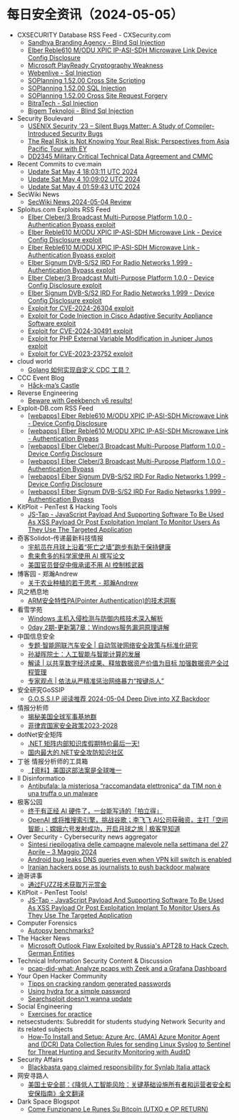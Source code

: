 # 每日安全资讯（2024-05-05）

- CXSECURITY Database RSS Feed - CXSecurity.com
  - [Sandhya Branding Agency - Blind Sql Injection](https://cxsecurity.com/issue/WLB-2024050013)
  - [Elber Reble610 M/ODU XPIC IP-ASI-SDH Microwave Link Device Config Disclosure](https://cxsecurity.com/issue/WLB-2024050012)
  - [Microsoft PlayReady Cryptography Weakness](https://cxsecurity.com/issue/WLB-2024050011)
  - [Webenlive - Sql Injection](https://cxsecurity.com/issue/WLB-2024050010)
  - [SOPlanning 1.52.00 Cross Site Scripting](https://cxsecurity.com/issue/WLB-2024050009)
  - [SOPlanning 1.52.00 SQL Injection](https://cxsecurity.com/issue/WLB-2024050008)
  - [SOPlanning 1.52.00 Cross Site Request Forgery](https://cxsecurity.com/issue/WLB-2024050007)
  - [BitraTech - Sql Injection](https://cxsecurity.com/issue/WLB-2024050006)
  - [Bigem Teknoloji - Blind Sql Injection](https://cxsecurity.com/issue/WLB-2024050005)
- Security Boulevard
  - [USENIX Security ’23 – Silent Bugs Matter: A Study of Compiler-Introduced Security Bugs](https://securityboulevard.com/2024/05/usenix-security-23-silent-bugs-matter-a-study-of-compiler-introduced-security-bugs/)
  - [The Real Risk is Not Knowing Your Real Risk: Perspectives from Asia Pacific Tour with EY](https://securityboulevard.com/2024/05/the-real-risk-is-not-knowing-your-real-risk-perspectives-from-asia-pacific-tour-with-ey/)
  - [DD2345 Military Critical Technical Data Agreement and CMMC](https://securityboulevard.com/2024/05/dd2345-military-critical-technical-data-agreement-and-cmmc/)
- Recent Commits to cve:main
  - [Update Sat May  4 18:03:11 UTC 2024](https://github.com/trickest/cve/commit/5a4a852f0f33f5be392b6356b42ed11c6bf0076c)
  - [Update Sat May  4 10:09:02 UTC 2024](https://github.com/trickest/cve/commit/6749f951232965b2e75f2897126d0bd67ad45b45)
  - [Update Sat May  4 01:59:43 UTC 2024](https://github.com/trickest/cve/commit/c844c67ac0ddc6a4389e45731c068a975755915b)
- SecWiki News
  - [SecWiki News 2024-05-04 Review](http://www.sec-wiki.com/?2024-05-04)
- Sploitus.com Exploits RSS Feed
  - [Elber Cleber/3 Broadcast Multi-Purpose Platform 1.0.0 - Authentication Bypass exploit](https://sploitus.com/exploit?id=EDB-ID:52004&utm_source=rss&utm_medium=rss)
  - [Elber Reble610 M/ODU XPIC IP-ASI-SDH Microwave Link - Device Config Disclosure exploit](https://sploitus.com/exploit?id=EDB-ID:52007&utm_source=rss&utm_medium=rss)
  - [Elber Reble610 M/ODU XPIC IP-ASI-SDH Microwave Link - Authentication Bypass exploit](https://sploitus.com/exploit?id=EDB-ID:52006&utm_source=rss&utm_medium=rss)
  - [Elber Signum DVB-S/S2 IRD For Radio Networks 1.999 - Authentication Bypass exploit](https://sploitus.com/exploit?id=EDB-ID:52002&utm_source=rss&utm_medium=rss)
  - [Elber Cleber/3 Broadcast Multi-Purpose Platform 1.0.0 - Device Config Disclosure exploit](https://sploitus.com/exploit?id=EDB-ID:52005&utm_source=rss&utm_medium=rss)
  - [Elber Signum DVB-S/S2 IRD For Radio Networks 1.999 - Device Config Disclosure exploit](https://sploitus.com/exploit?id=EDB-ID:52003&utm_source=rss&utm_medium=rss)
  - [Exploit for CVE-2024-26304 exploit](https://sploitus.com/exploit?id=3E920B09-97E6-5569-88B5-5E0C465FAAFC&utm_source=rss&utm_medium=rss)
  - [Exploit for Code Injection in Cisco Adaptive Security Appliance Software exploit](https://sploitus.com/exploit?id=F62B64EF-0569-56BF-8FB8-62973F5AC7F8&utm_source=rss&utm_medium=rss)
  - [Exploit for CVE-2024-30491 exploit](https://sploitus.com/exploit?id=ECFB207B-A986-5012-AF23-1B4B78BE7CAE&utm_source=rss&utm_medium=rss)
  - [Exploit for PHP External Variable Modification in Juniper Junos exploit](https://sploitus.com/exploit?id=427AC668-E4DA-5FEF-9D72-F12A19BF6221&utm_source=rss&utm_medium=rss)
  - [Exploit for CVE-2023-23752 exploit](https://sploitus.com/exploit?id=A4A28AC0-5004-5770-8AA4-985407AC170D&utm_source=rss&utm_medium=rss)
- cloud world
  - [Golang 如何实现自定义 CDC 工具？](https://cloudsjhan.github.io/2024/05/04/Golang-%E5%A6%82%E4%BD%95%E5%AE%9E%E7%8E%B0%E8%87%AA%E5%AE%9A%E4%B9%89-CDC-%E5%B7%A5%E5%85%B7%EF%BC%9F/)
- CCC Event Blog
  - [Håck-ma’s Castle](https://events.ccc.de/2024/05/04/hackmascastle/)
- Reverse Engineering
  - [Beware with Geekbench v6 results!](https://www.reddit.com/r/ReverseEngineering/comments/1ck6sh6/beware_with_geekbench_v6_results/)
- Exploit-DB.com RSS Feed
  - [[webapps] Elber Reble610 M/ODU XPIC IP-ASI-SDH Microwave Link - Device Config Disclosure](https://www.exploit-db.com/exploits/52007)
  - [[webapps] Elber Reble610 M/ODU XPIC IP-ASI-SDH Microwave Link - Authentication Bypass](https://www.exploit-db.com/exploits/52006)
  - [[webapps] Elber Cleber/3 Broadcast Multi-Purpose Platform 1.0.0 - Device Config Disclosure](https://www.exploit-db.com/exploits/52005)
  - [[webapps] Elber Cleber/3 Broadcast Multi-Purpose Platform 1.0.0 - Authentication Bypass](https://www.exploit-db.com/exploits/52004)
  - [[webapps] Elber Signum DVB-S/S2 IRD For Radio Networks 1.999 - Device Config Disclosure](https://www.exploit-db.com/exploits/52003)
  - [[webapps] Elber Signum DVB-S/S2 IRD For Radio Networks 1.999 - Authentication Bypass](https://www.exploit-db.com/exploits/52002)
- KitPloit - PenTest &amp; Hacking Tools
  - [JS-Tap - JavaScript Payload And Supporting Software To Be Used As XSS Payload Or Post Exploitation Implant To Monitor Users As They Use The Targeted Application](http://www.kitploit.com/2024/05/js-tap-javascript-payload-and.html)
- 奇客Solidot–传递最新科技情报
  - [宇航员在月球上沿着“死亡之墙”跑步有助于保持健康](https://www.solidot.org/story?sid=78075)
  - [愈来愈多的科学家使用 AI 撰写论文](https://www.solidot.org/story?sid=78074)
  - [美国官员督促中俄承诺不用 AI 控制核武器](https://www.solidot.org/story?sid=78073)
- 博客园 - 郑瀚Andrew
  - [关于农业种植的若干思考 - 郑瀚Andrew](https://www.cnblogs.com/LittleHann/p/18172470)
- 风之栖息地
  - [ARM安全特性PA(Pointer Authentication)的技术洞察](https://hurricane618.me/2024/05/05/pointer-authentication-collection-1/)
- 看雪学苑
  - [Windows 主机入侵检测与防御内核技术深入解析](https://mp.weixin.qq.com/s?__biz=MjM5NTc2MDYxMw==&mid=2458553431&idx=1&sn=c2d1e01e4c6720d78bc1574c7bf31a57&chksm=b18dbcdd86fa35cbcc56961d6fb31e826c79008814e3861f332d23b87c85910e7f2cf152f7d6&scene=58&subscene=0#rd)
  - [0day 2期-更新第7章：Windows服务漏洞原理讲解](https://mp.weixin.qq.com/s?__biz=MjM5NTc2MDYxMw==&mid=2458553431&idx=2&sn=6a811b6c6ec0fa04b5f83e533744bf50&chksm=b18dbcdd86fa35cb1e6cf0a558fa3fe2d8545edeb2484e52704f66d4cfb69d1793215cdcebc1&scene=58&subscene=0#rd)
- 中国信息安全
  - [专题·智能网联汽车安全 | 自动驾驶网络安全政策与标准化研究](https://mp.weixin.qq.com/s?__biz=MzA5MzE5MDAzOA==&mid=2664212220&idx=1&sn=d3f9267184340204c4536f5451f1c816&chksm=8b59a405bc2e2d13832538651e2412e499552758f4b1aab57ab788c3726cc4657fb8f618e918&scene=58&subscene=0#rd)
  - [孙凝晖院士：人工智能与智能计算的发展](https://mp.weixin.qq.com/s?__biz=MzA5MzE5MDAzOA==&mid=2664212220&idx=2&sn=6ab711abc122eff78943b564a0efd15e&chksm=8b59a405bc2e2d1324a606d5ddd8d62e0973a431a8b3a7412881b5e3b5308013bb3199e72a08&scene=58&subscene=0#rd)
  - [解读 | 以共享数字经济成果、释放数据资产价值为目标 加强数据资产全过程管理](https://mp.weixin.qq.com/s?__biz=MzA5MzE5MDAzOA==&mid=2664212220&idx=3&sn=00e75177098a7a1c2395d59b8142adeb&chksm=8b59a405bc2e2d13635acddbf1054bf800d89b7226fe0b809a78c57f61c1c070cafb175c690a&scene=58&subscene=0#rd)
  - [专家观点 | 依法从严精准惩治网络暴力“按键杀人”](https://mp.weixin.qq.com/s?__biz=MzA5MzE5MDAzOA==&mid=2664212220&idx=4&sn=90ebe6ffec5b112a73ddbc0e7f5cc6c3&chksm=8b59a405bc2e2d13617fca0efa0df394f55767a669b3e40c6d26801d6819b06ae6f9fd505e5a&scene=58&subscene=0#rd)
- 安全研究GoSSIP
  - [G.O.S.S.I.P 阅读推荐 2024-05-04 Deep Dive into XZ Backdoor](https://mp.weixin.qq.com/s?__biz=Mzg5ODUxMzg0Ng==&mid=2247497908&idx=1&sn=e4f06e48973b25840d97a77fcc34b2e0&chksm=c063d66df7145f7b677f6c8363675253ddc592de3e810598fd8259d47595916547b013098e97&scene=58&subscene=0#rd)
- 情报分析师
  - [揭秘美国全球军事基地群](https://mp.weixin.qq.com/s?__biz=MzA3Mjc1MTkwOA==&mid=2650549054&idx=1&sn=7f511584aa3907b379242120af045753&chksm=87110575b0668c636baa0ad4718bc58bf5add75a44c6eb24a20fbfc22d7a0bf6f5e542d41577&scene=58&subscene=0#rd)
  - [菲律宾国家安全政策2023-2028](https://mp.weixin.qq.com/s?__biz=MzA3Mjc1MTkwOA==&mid=2650549054&idx=2&sn=579fef7c4132fe91d7333fce26ba1656&chksm=87110575b0668c63305a7c1bda8230fd8e32f04a7d183403573e6256230442fe57e8aa127708&scene=58&subscene=0#rd)
- dotNet安全矩阵
  - [.NET 矩阵内部知识库假期特价最后一天!](https://mp.weixin.qq.com/s?__biz=MzUyOTc3NTQ5MA==&mid=2247491630&idx=1&sn=cd22999b412c52c9b95219f513780809&chksm=fa594ec3cd2ec7d5ec16ff57d6efb2e56eae4087ccaec12ad06992a2d67843cbc9efb48e9cc9&scene=58&subscene=0#rd)
  - [国内最大的.NET安全攻防知识社区](https://mp.weixin.qq.com/s?__biz=MzUyOTc3NTQ5MA==&mid=2247491630&idx=2&sn=cc055721d9800ad8b30749dff4f7c32b&chksm=fa594ec3cd2ec7d5c97826d08afe4dbcd1923753e14e1254dd4064c3734a1d3dd220dc1a10b6&scene=58&subscene=0#rd)
- 丁爸 情报分析师的工具箱
  - [【资料】美国这部法案是全球唯一](https://mp.weixin.qq.com/s?__biz=MzI2MTE0NTE3Mw==&mid=2651143595&idx=1&sn=a186f321cffbae4c7454d25a85a528b1&chksm=f1af4a91c6d8c387b07d54b93b95d89e0366cf9b626c4cbf5335d083da37d2aff38c5f515595&scene=58&subscene=0#rd)
- Il Disinformatico
  - [Antibufala: la misteriosa “raccomandata elettronica” da TIM non è una truffa o un malware](http://attivissimo.blogspot.com/2024/05/antibufala-la-misteriosa-raccomandata.html)
- 极客公园
  - [终于有正经 AI 硬件了，一台能写诗的「拍立得」](https://mp.weixin.qq.com/s?__biz=MTMwNDMwODQ0MQ==&mid=2653040467&idx=1&sn=1896e761f741c4f1728691d593c0b5e0&chksm=7e5752e54920dbf3b8095a48aab0f5840bb571abde892f7fbb715963eaeb0b53a7fc3faa6242&scene=58&subscene=0#rd)
  - [OpenAI 或将推搜索引擎，挑战谷歌；李飞飞 AI公司获融资，主打「空间智能」；嫦娥六号发射成功，开启月球之旅 | 极客早知道](https://mp.weixin.qq.com/s?__biz=MTMwNDMwODQ0MQ==&mid=2653040466&idx=1&sn=cc19fec7624bd356a161951dec6eeb60&chksm=7e5752e44920dbf22ab129e5e43513b392e467b29a4dcdfd9bb6699c73f6a13e38766da7465f&scene=58&subscene=0#rd)
- Over Security - Cybersecurity news aggregator
  - [Sintesi riepilogativa delle campagne malevole nella settimana del 27 Aprile – 3 Maggio 2024](https://cert-agid.gov.it/news/sintesi-riepilogativa-delle-campagne-malevole-nella-settimana-del-27-aprile-3-maggio-2024/)
  - [Android bug leaks DNS queries even when VPN kill switch is enabled](https://www.bleepingcomputer.com/news/security/android-bug-leaks-dns-queries-even-when-vpn-kill-switch-is-enabled/)
  - [Iranian hackers pose as journalists to push backdoor malware](https://www.bleepingcomputer.com/news/security/iranian-hackers-pose-as-journalists-to-push-backdoor-malware/)
- 迪哥讲事
  - [通过FUZZ技术获取万元赏金](https://mp.weixin.qq.com/s?__biz=MzIzMTIzNTM0MA==&mid=2247494500&idx=1&sn=3216252e5a64609ece001bcc5f53e086&chksm=e8a5e107dfd26811f0319f69432dd91c9cc62fc4c6f615b4854f423a863477806695a78c10d5&scene=58&subscene=0#rd)
- KitPloit - PenTest Tools!
  - [JS-Tap - JavaScript Payload And Supporting Software To Be Used As XSS Payload Or Post Exploitation Implant To Monitor Users As They Use The Targeted Application](http://www.kitploit.com/2024/05/js-tap-javascript-payload-and.html)
- Computer Forensics
  - [Autopsy benchmarks?](https://www.reddit.com/r/computerforensics/comments/1cjxuv3/autopsy_benchmarks/)
- The Hacker News
  - [Microsoft Outlook Flaw Exploited by Russia's APT28 to Hack Czech, German Entities](https://thehackernews.com/2024/05/microsoft-outlook-flaw-exploited-by.html)
- Technical Information Security Content & Discussion
  - [pcap-did-what: Analyze pcaps with Zeek and a Grafana Dashboard](https://www.reddit.com/r/netsec/comments/1ckd7ou/pcapdidwhat_analyze_pcaps_with_zeek_and_a_grafana/)
- Your Open Hacker Community
  - [Tipps on cracking random generated passwords](https://www.reddit.com/r/HowToHack/comments/1ckdzpy/tipps_on_cracking_random_generated_passwords/)
  - [Using hydra for a simple password](https://www.reddit.com/r/HowToHack/comments/1cjzi0x/using_hydra_for_a_simple_password/)
  - [Searchsploit doesn't wanna update](https://www.reddit.com/r/HowToHack/comments/1cjomra/searchsploit_doesnt_wanna_update/)
- Social Engineering
  - [Exercises for practice](https://www.reddit.com/r/SocialEngineering/comments/1ck5829/exercises_for_practice/)
- netsecstudents: Subreddit for students studying Network Security and its related subjects
  - [How-To Install and Setup: Azure Arc, (AMA) Azure Monitor Agent and (DCR) Data Collection Rules for sending Linux Syslog to Sentinel for Threat Hunting and Security Monitoring with AuditD](https://www.reddit.com/r/netsecstudents/comments/1ck6pxh/howto_install_and_setup_azure_arc_ama_azure/)
- Security Affairs
  - [Blackbasta gang claimed responsibility for Synlab Italia attack](https://securityaffairs.com/162741/security/blackbasta-gang-claimed-responsibility-for-synlab-italia-attack.html)
- 网安寻路人
  - [美国土安全部：《降低人工智能风险：关键基础设施所有者和运营者安全和安保指南》全文翻译](https://mp.weixin.qq.com/s?__biz=MzIxODM0NDU4MQ==&mid=2247503104&idx=1&sn=a876b2c1c4b9d40477aa5e8a419a97e6&chksm=97e970eaa09ef9fc4c99567397b9723821fc0a837d16d205dd20de60174067893d91d6ec2ea0&scene=58&subscene=0#rd)
- Dark Space Blogspot
  - [Come Funzionano Le Runes Su Bitcoin (UTXO e OP RETURN)](http://darkwhite666.blogspot.com/2024/05/come-funzionano-le-runes-su-bitcoin.html)
